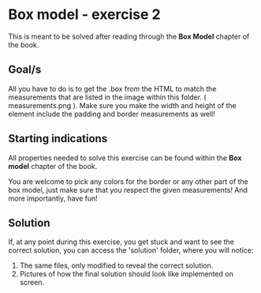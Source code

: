 # Box model - exercise 2

This is meant to be solved after reading through the **Box Model** chapter of the book.

## Goal/s
All you have to do is to get the .box from the HTML to match the measurements that are listed in the image within this folder. 
( measurements.png ). Make sure you make the width and height of the element include the padding and border measurements as well!

## Starting indications 
All properties needed to solve this exercise can be found within the **Box model** chapter of the book. 

You are welcome to pick any colors for the border or any other part of the box model, just make sure that you respect the given measurements! And more importantly, have fun! 

## Solution
If, at any point during this exercise, you get stuck and want to see the correct solution, you can access the 'solution' folder, where you will notice:
1. The same files, only modified to reveal the correct solution.
2. Pictures of how the final solution should look like implemented on screen.
